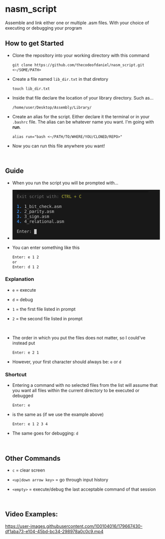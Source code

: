 # nasm_script

 Assemble and link either one or multiple .asm files. With your choice of executing or debugging your program

## How to get Started

- Clone the repository into your working directory with this command

  ```
  git clone https://github.com/thecodeofdaniel/nasm_script.git <~/SOME/PATH>
  ```

- Create a file named `lib_dir.txt` in that diretory

  ```
  touch lib_dir.txt
  ```

- Inside that file declare the location of your library directory. Such as...

  ```
  /home/user/Desktop/Assembly/Library/
  ```

- Create an alias for the script. Either declare it the terminal or in your `.bashrc` file. The alias can be whatever name you want. I'm going with **run**.

  ```
  alias run="bash <~/PATH/TO/WHERE/YOU/CLONED/REPO>"
  ```

- Now you can run this file anywhere you want!

<br />

## Guide

- When you run the script you will be prompted with...

- <img src="./GUI.png">

- You can enter something like this

  ```
  Enter: e 1 2
  or
  Enter: d 1 2
  ```

### Explanation

- `e` = execute

- `d` = debug

- `1` = the first file listed in prompt

- `2` = the second file listed in prompt

<br />

- The order in which you put the files does not matter, so I could've instead put

  ```
  Enter: e 2 1
  ```

- However, your first character should always be: `e` or `d`

### Shortcut

- Entering a command with no selected files from the list will assume that you want all files within the current directory to be executed or debugged

  ```
  Enter: e
  ```

- is the same as (if we use the example above)

  ```
  Enter: e 1 2 3 4
  ```

- The same goes for debugging: `d`

<br />

## Other Commands

- `c` = clear screen

- `<up|down arrow key>` = go through input history

- `<empty>` = execute/debug the last acceptable command of that session

<br />

## Video Examples:

https://user-images.githubusercontent.com/100104016/179667430-df1aba73-e104-45bd-bc34-298978a0c0c9.mp4
